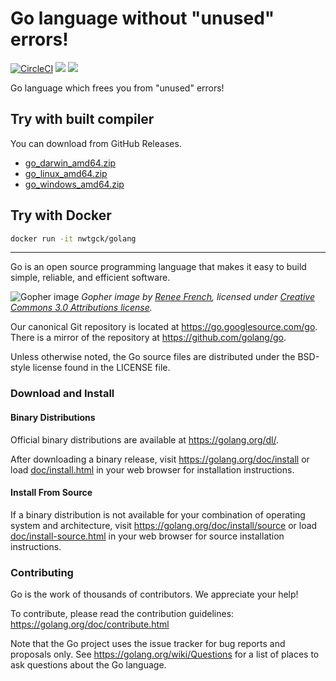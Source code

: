 # Go language without "unused" errors!
[![CircleCI](https://circleci.com/gh/nwtgck/golang.svg?style=shield)](https://circleci.com/gh/nwtgck/golang) 
[![](https://img.shields.io/docker/automated/nwtgck/golang.svg)](https://hub.docker.com/r/nwtgck/golang/)
 [![](https://images.microbadger.com/badges/image/nwtgck/golang.svg)](https://microbadger.com/images/nwtgck/golang "Get your own image badge on microbadger.com")

Go language which frees you from "unused" errors!

## Try with built compiler

You can download from GitHub Releases.

* [go_darwin_amd64.zip](https://github.com/nwtgck/golang/releases/download/golang1.11.3-SNAPSHOT/go_darwin_amd64.zip)
* [go_linux_amd64.zip](https://github.com/nwtgck/golang/releases/download/golang1.11.3-SNAPSHOT/go_linux_amd64.zip)
* [go_windows_amd64.zip](https://github.com/nwtgck/golang/releases/download/golang1.11.3-SNAPSHOT/go_windows_amd64.zip)

## Try with Docker

```sh
docker run -it nwtgck/golang
```

- - - 

Go is an open source programming language that makes it easy to build simple,
reliable, and efficient software.

![Gopher image](doc/gopher/fiveyears.jpg)
*Gopher image by [Renee French][rf], licensed under [Creative Commons 3.0 Attributions license][cc3-by].*

Our canonical Git repository is located at https://go.googlesource.com/go.
There is a mirror of the repository at https://github.com/golang/go.

Unless otherwise noted, the Go source files are distributed under the
BSD-style license found in the LICENSE file.

### Download and Install

#### Binary Distributions

Official binary distributions are available at https://golang.org/dl/.

After downloading a binary release, visit https://golang.org/doc/install
or load [doc/install.html](./doc/install.html) in your web browser for installation
instructions.

#### Install From Source

If a binary distribution is not available for your combination of
operating system and architecture, visit
https://golang.org/doc/install/source or load [doc/install-source.html](./doc/install-source.html)
in your web browser for source installation instructions.

### Contributing

Go is the work of thousands of contributors. We appreciate your help!

To contribute, please read the contribution guidelines:
	https://golang.org/doc/contribute.html

Note that the Go project uses the issue tracker for bug reports and
proposals only. See https://golang.org/wiki/Questions for a list of
places to ask questions about the Go language.

[rf]: https://reneefrench.blogspot.com/
[cc3-by]: https://creativecommons.org/licenses/by/3.0/
